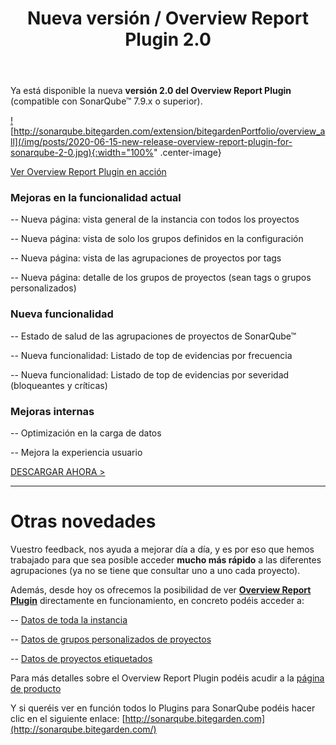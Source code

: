 ﻿---
layout: post_es
title: Nueva versión / Overview Report Plugin 2.0
description: Ya está disponible la nueva versión 2.0 del Overview Report Plugin (compatible con SonarQube 7.9.x o superior) con un montón de mejoras que te sorprenderán
 
english: new-release-overview-report-plugin-for-sonarqube-2-0
permalink: nueva-version-overview-report-plugin-para-sonarqube-2-0
cover: /img/thumbs/Thumb-new-release-overview-report-plugin-for-sonarqube-2-0.jpg
---

Ya está disponible la nueva **versión 2.0 del Overview Report Plugin** (compatible con SonarQube&trade; 7.9.x o superior).

<a target="_blank" href="http://sonarqube.bitegarden.com/extension/bitegardenPortfolio/overview_all">![http://sonarqube.bitegarden.com/extension/bitegardenPortfolio/overview_all](/img/posts/2020-06-15-new-release-overview-report-plugin-for-sonarqube-2-0.jpg){:width="100%" .center-image}</a>

[Ver Overview Report Plugin en acción](http://sonarqube.bitegarden.com/extension/bitegardenPortfolio/overview_all)

### Mejoras en la funcionalidad actual

--   Nueva página: vista general de la instancia con todos los proyectos

--   Nueva página: vista de solo los grupos definidos en la configuración

--   Nueva página: vista de las agrupaciones de proyectos por tags

--   Nueva página: detalle de los grupos de proyectos (sean tags o grupos personalizados)

### Nueva funcionalidad

--   Estado de salud de las agrupaciones de proyectos de SonarQube&trade;

--   Nueva funcionalidad: Listado de top de evidencias por frecuencia

--   Nueva funcionalidad: Listado de top de evidencias por severidad (bloqueantes y críticas)

### Mejoras internas

--   Optimización en la carga de datos

--   Mejora la experiencia usuario  

<a href="/es/sonarqube-overview-trial-form" class="btn btn-primary btn-call-to-action fancybox">DESCARGAR AHORA ></a>

---

# Otras novedades

Vuestro feedback, nos ayuda a mejorar día a día, y es por eso que hemos trabajado para que sea posible acceder **mucho más rápido** a las diferentes agrupaciones (ya no se tiene que consultar uno a uno cada proyecto).

Además, desde hoy os ofrecemos la posibilidad de ver **[Overview Report Plugin](https://www.bitegarden.com/es/sonarqube-overview)** directamente en funcionamiento, en concreto podéis acceder a:

--   [Datos de toda la instancia](http://sonarqube.bitegarden.com/extension/bitegardenPortfolio/overview_all)

--   [Datos de grupos personalizados de proyectos](http://sonarqube.bitegarden.com/extension/bitegardenPortfolio/overview_groups)

--   [Datos de proyectos etiquetados](http://sonarqube.bitegarden.com/extension/bitegardenPortfolio/overview_tags)

Para más detalles sobre el Overview Report Plugin podéis acudir a la [página de producto](https://www.bitegarden.com/es/sonarqube-overview)

Y si queréis ver en función todos lo Plugins para SonarQube podéis hacer clic en el siguiente enlace: [http://sonarqube.bitegarden.com](http://sonarqube.bitegarden.com/)


